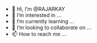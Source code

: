 - 👋 Hi, I’m @RAJARKAY
- 👀 I’m interested in ...
- 🌱 I’m currently learning ...
- 💞️ I’m looking to collaborate on ...
- 📫 How to reach me ...

<!---
RAJARKAY/RAJARKAY is a ✨ special ✨ repository because its `README.md` (this file) appears on your GitHub profile.
You can click the Preview link to take a look at your changes.
--->
